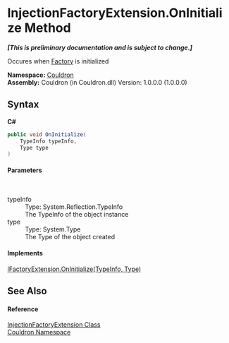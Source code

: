 # InjectionFactoryExtension.OnInitialize Method 
 _**\[This is preliminary documentation and is subject to change.\]**_

Occures when <a href="T_Couldron_Factory">Factory</a> is initialized

**Namespace:**&nbsp;<a href="N_Couldron">Couldron</a><br />**Assembly:**&nbsp;Couldron (in Couldron.dll) Version: 1.0.0.0 (1.0.0.0)

## Syntax

**C#**<br />
``` C#
public void OnInitialize(
	TypeInfo typeInfo,
	Type type
)
```


#### Parameters
&nbsp;<dl><dt>typeInfo</dt><dd>Type: System.Reflection.TypeInfo<br />The TypeInfo of the object instance</dd><dt>type</dt><dd>Type: System.Type<br />The Type of the object created</dd></dl>

#### Implements
<a href="M_Couldron_IFactoryExtension_OnInitialize">IFactoryExtension.OnInitialize(TypeInfo, Type)</a><br />

## See Also


#### Reference
<a href="T_Couldron_InjectionFactoryExtension">InjectionFactoryExtension Class</a><br /><a href="N_Couldron">Couldron Namespace</a><br />